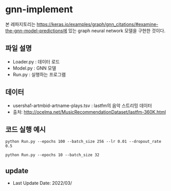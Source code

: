 # gnn-implement

본 레파지토리는 https://keras.io/examples/graph/gnn_citations/#examine-the-gnn-model-predictions에 있는 graph neural network 모델을 구현한 것이다. 

## 파일 설명 

* Loader.py : 데이터 로드
* Model.py  : GNN 모델
* Run.py        : 실행하는 프로그램

## 데이터

* usersha1-artmbid-artname-plays.tsv : lastfm의 음악 스트리밍 데이터  
* 출처: http://ocelma.net/MusicRecommendationDataset/lastfm-360K.html


## 코드 실행 예시
```
python Run.py --epochs 100 --batch_size 256 --lr 0.01 --dropout_rate 0.5
```
```
python Run.py --epochs 10 --batch_size 32
```

## update

* Last Update Date: 2022/03/
  